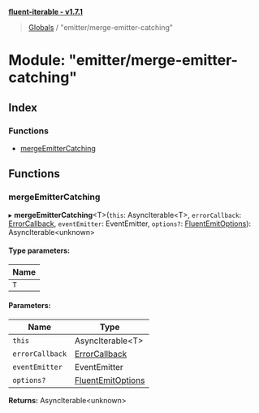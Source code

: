 **[fluent-iterable - v1.7.1](../README.md)**

> [Globals](../README.md) / "emitter/merge-emitter-catching"

# Module: "emitter/merge-emitter-catching"

## Index

### Functions

* [mergeEmitterCatching](_emitter_merge_emitter_catching_.md#mergeemittercatching)

## Functions

### mergeEmitterCatching

▸ **mergeEmitterCatching**\<T>(`this`: AsyncIterable\<T>, `errorCallback`: [ErrorCallback](../interfaces/_types_base_.errorcallback.md), `eventEmitter`: EventEmitter, `options?`: [FluentEmitOptions](../interfaces/_types_base_.fluentemitoptions.md)): AsyncIterable\<unknown>

#### Type parameters:

Name |
------ |
`T` |

#### Parameters:

Name | Type |
------ | ------ |
`this` | AsyncIterable\<T> |
`errorCallback` | [ErrorCallback](../interfaces/_types_base_.errorcallback.md) |
`eventEmitter` | EventEmitter |
`options?` | [FluentEmitOptions](../interfaces/_types_base_.fluentemitoptions.md) |

**Returns:** AsyncIterable\<unknown>
